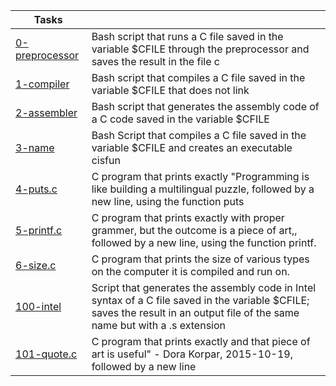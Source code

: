 | Tasks | |
| --- | --- |
| [0-preprocessor](https://github.com/FabioH7/holbertonschool-low_level_programming/blob/main/hello_world/0-preprocessor) | Bash script that runs a C file saved in the variable $CFILE through the preprocessor and saves the result in the file c|
| [1-compiler](https://github.com/FabioH7/holbertonschool-low_level_programming/blob/main/hello_world/1-compiler) | Bash script that compiles a C file saved in the variable $CFILE that does not link |
| [2-assembler](https://github.com/FabioH7/holbertonschool-low_level_programming/blob/main/hello_world/2-assembler) | Bash script that generates the assembly code of a C code saved in the variable $CFILE |
| [3-name](https://github.com/FabioH7/holbertonschool-low_level_programming/blob/main/hello_world/3-name) | Bash Script that compiles a C file saved in the variable $CFILE and creates an executable cisfun |
| [4-puts.c](https://github.com/FabioH7/holbertonschool-low_level_programming/blob/main/hello_world/4-puts.c) | C program that prints exactly "Programming is like building a multilingual puzzle, followed by a new line, using the function puts |
| [5-printf.c](https://github.com/FabioH7/holbertonschool-low_level_programming/blob/main/hello_world/5-printf.c) | C program that prints exactly with proper grammer, but the outcome is a piece of art,, followed by a new line, using the function printf. |
| [6-size.c](https://github.com/FabioH7/holbertonschool-low_level_programming/blob/main/hello_world/6-size.c) | C program that prints the size of various types on the computer it is compiled and run on. |
| [100-intel](https://github.com/FabioH7/holbertonschool-low_level_programming/blob/main/hello_world/100-intel) | Script that generates the assembly code in Intel syntax of a C file saved in the variable $CFILE; saves the result in an output file of the same name but with a .s extension |
| [101-quote.c](https://github.com/FabioH7/holbertonschool-low_level_programming/blob/main/hello_world/101-quote.c) | C program that prints exactly and that piece of art is useful" - Dora Korpar, 2015-10-19, followed by a new line |
